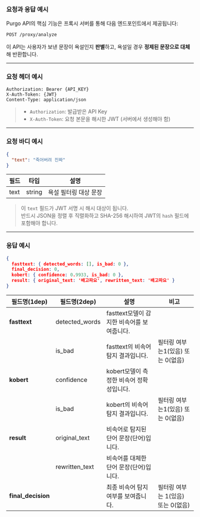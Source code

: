### **요청과 응답 예시**

Purgo API의 핵심 기능은 프록시 서버를 통해 다음 엔드포인트에서 제공됩니다:

```bash
POST /proxy/analyze

```

이 API는 사용자가 보낸 문장이 욕설인지 **판별**하고, 욕설일 경우 **정제된 문장으로 대체**해 반환합니다.

---

### **요청 헤더 예시**

```
Authorization: Bearer {API_KEY}
X-Auth-Token: {JWT}
Content-Type: application/json
```

> - `Authorization`: 발급받은 API Key  
> - `X-Auth-Token`: 요청 본문을 해시한 JWT (서버에서 생성해야 함)

---

### **요청 바디 예시**

```json
{
  "text": "죽어버려 진짜"
}
```

| 필드   | 타입     | 설명           |
|--------|----------|----------------|
| text   | string   | 욕설 필터링 대상 문장 |

> 이 `text` 필드가 JWT 서명 시 해시 대상이 됩니다.  
> 반드시 JSON을 정렬 후 직렬화하고 SHA-256 해시하여 JWT의 `hash` 필드에 포함해야 합니다.

---

### **응답 예시**

```json
{
  fasttext: { detected_words: [], is_bad: 0 },
  final_decision: 0,
  kobert: { confidence: 0.9933, is_bad: 0 },
  result: { original_text: '배고파요', rewritten_text: '배고파요' }
}
```

| 필드명(1dep) | 필드명(2dep) | 설명 | 비고 |
| --- | --- | --- | --- |
| **fasttext** | detected_words | fasttext모델이 감지한 비속어를 보여줍니다. |  |
|  | is_bad | fasttext의 비속어 탐지 결과입니다. | 필터링 여부는1(있음) 또는 0(없음) |
| **kobert** | confidence | kobert모델이 측정한 비속어 정확성입니다. |  |
|  | is_bad | kobert의 비속어 탐지 결과입니다. | 필터링 여부는1(있음) 또는 0(없음) |
| **result** | original_text | 비속어로 탐지된 단어 문장(단어)입니다. |  |
|  | rewritten_text | 비속어를 대체한 단어 문장(단어)입니다. |  |
| **final_decision** |  | 최종 비속어 탐지여부를 보여줍니다. | 필터링 여부는 1(있음) 또는 0(없음) |


